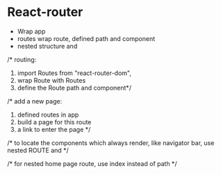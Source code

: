# React-router

- Wrap app
- routes wrap route, defined path and component
- nested structure and <outlet>



/* routing: 
1. import Routes from "react-router-dom",
2. wrap Route with Routes  
3. define the Route path and component*/

/* add a new page:
1. defined routes in app 
2. build a page for this route
3. a link to enter the page */

/* to locate the components which always render,
like navigator bar, use nested ROUTE and <Outlet> */

/* for nested home page route, use index instead of path */
